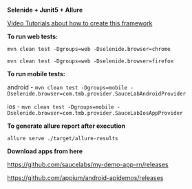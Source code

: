 **Selenide + Junit5 + Allure**

[Video Tutorials about how to create this framework](https://www.youtube.com/watch?v=5vrYMfsxkGY&list=PL9ok7C7Yn9A9YyRISFrxHdaxb5qqrxp_i)

**To run web tests:**

```mvn clean test -Dgroups=web -Dselenide.browser=chrome```

```mvn clean test -Dgroups=web -Dselenide.browser=firefox```

**To run mobile tests:**

android - ```mvn clean test -Dgroups=mobile -Dselenide.browser=com.tmb.provider.SauceLabAndroidProvider```

ios     - ```mvn clean test -Dgroups=mobile -Dselenide.browser=com.tmb.provider.SauceLabIosAppProvider```

**To generate allure report after execution**

```allure serve ./target/allure-results```

**Download apps from here**

https://github.com/saucelabs/my-demo-app-rn/releases

https://github.com/appium/android-apidemos/releases
